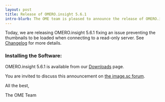 ```yaml
---
layout: post
title: Release of OMERO.insight 5.6.1
intro-blurb: The OME team is pleased to announce the release of OMERO.insight 5.6.1
---
```


Today, we are releasing OMERO.insight 5.6.1 fixing an issue preventing the thumbnails to be loaded when connecting to a read-only server.
See [Changelog](https://github.com/ome/omero-insight/blob/v5.6.1/CHANGELOG.md) for more details.

### Installing the Software:

OMERO.insight 5.6.1 is available from our
[Downloads](https://www.openmicroscopy.org/omero/downloads/) page.

You are invited to discuss this announcement on
[the image.sc forum](https://forum.image.sc/).

All the best,

The OME Team
